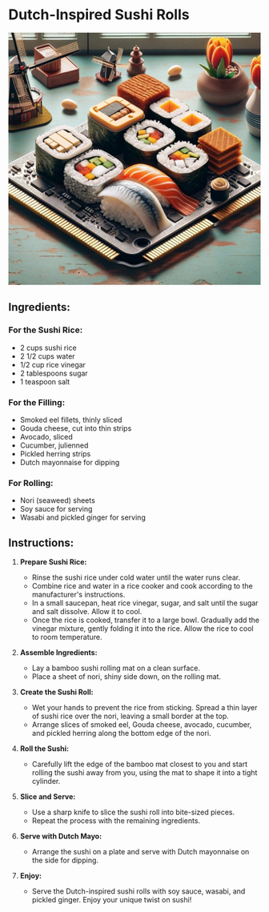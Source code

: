 # Dutch-Inspired Sushi Rolls
![](dutchsushi.jpg)
## Ingredients:

### For the Sushi Rice:
- 2 cups sushi rice
- 2 1/2 cups water
- 1/2 cup rice vinegar
- 2 tablespoons sugar
- 1 teaspoon salt

### For the Filling:
- Smoked eel fillets, thinly sliced
- Gouda cheese, cut into thin strips
- Avocado, sliced
- Cucumber, julienned
- Pickled herring strips
- Dutch mayonnaise for dipping

### For Rolling:
- Nori (seaweed) sheets
- Soy sauce for serving
- Wasabi and pickled ginger for serving

## Instructions:

1. **Prepare Sushi Rice:**
   - Rinse the sushi rice under cold water until the water runs clear.
   - Combine rice and water in a rice cooker and cook according to the manufacturer's instructions.
   - In a small saucepan, heat rice vinegar, sugar, and salt until the sugar and salt dissolve. Allow it to cool.
   - Once the rice is cooked, transfer it to a large bowl. Gradually add the vinegar mixture, gently folding it into the rice. Allow the rice to cool to room temperature.

2. **Assemble Ingredients:**
   - Lay a bamboo sushi rolling mat on a clean surface.
   - Place a sheet of nori, shiny side down, on the rolling mat.

3. **Create the Sushi Roll:**
   - Wet your hands to prevent the rice from sticking. Spread a thin layer of sushi rice over the nori, leaving a small border at the top.
   - Arrange slices of smoked eel, Gouda cheese, avocado, cucumber, and pickled herring along the bottom edge of the nori.

4. **Roll the Sushi:**
   - Carefully lift the edge of the bamboo mat closest to you and start rolling the sushi away from you, using the mat to shape it into a tight cylinder.

5. **Slice and Serve:**
   - Use a sharp knife to slice the sushi roll into bite-sized pieces.
   - Repeat the process with the remaining ingredients.

6. **Serve with Dutch Mayo:**
   - Arrange the sushi on a plate and serve with Dutch mayonnaise on the side for dipping.

7. **Enjoy:**
   - Serve the Dutch-inspired sushi rolls with soy sauce, wasabi, and pickled ginger. Enjoy your unique twist on sushi!
